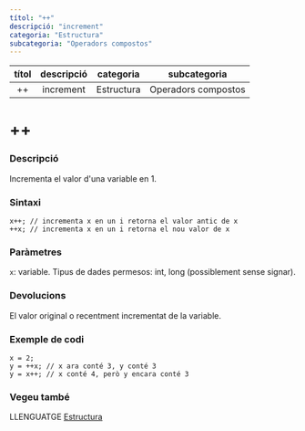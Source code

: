 ```yaml
---
títol: "++"
descripció: "increment"
categoria: "Estructura"
subcategoria: "Operadors compostos"
---
```


| títol | descripció   | categoria  | subcategoria        |
| :---: | :----------: | :--------: | :-----------------: |
| ++    | increment    | Estructura | Operadors compostos |

# ++

### Descripció

Incrementa el valor d'una variable en 1.

### Sintaxi

`x++; // incrementa x en un i retorna el valor antic de x`  
`++x; // incrementa x en un i retorna el nou valor de x`

### Paràmetres

`x`: variable. Tipus de dades permesos: int, long (possiblement sense signar).

### Devolucions

El valor original o recentment incrementat de la variable.

### Exemple de codi

```
x = 2;
y = ++x; // x ara conté 3, y conté 3
y = x++; // x conté 4, però y encara conté 3
```

### Vegeu també

LLENGUATGE [Estructura](../../Estructura.md)  
